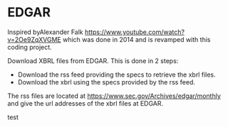 # EDGAR

Inspired byAlexander Falk <https://www.youtube.com/watch?v=2Oe9ZqXVGME> which was done in 2014 and is revamped with this coding project.

Download XBRL files from EDGAR. This is done in 2 steps:

* Download the rss feed providing the specs to retrieve the xbrl files.
* Download the xbrl using the specs provided by the rss feed.

The rss files are located at <https://www.sec.gov/Archives/edgar/monthly> and give the url addresses of the xbrl files at EDGAR.

test

